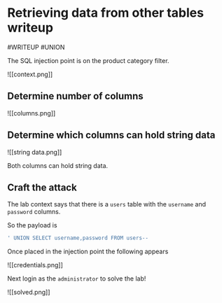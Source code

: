 # Retrieving data from other tables writeup
#WRITEUP 
#UNION 

The SQL injection point is on the product category filter.

![[context.png]]

## Determine number of columns

![[columns.png]]

## Determine which columns can hold string data

![[string data.png]]

Both columns can hold string data.

## Craft the attack

The lab context says that there is a `users` table with the `username` and `password` columns.

So the payload is

```SQL
' UNION SELECT username,password FROM users--
```

Once placed in the injection point the following appears

![[credentials.png]]

Next login as the `administrator` to solve the lab!

![[solved.png]]